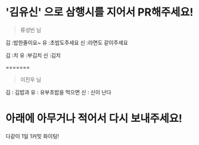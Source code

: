 # '김유신' 으로 삼행시를 지어서 PR해주세요!

> 류성빈 님
 
김 :밥한줄이요~
유 :초밥도주세요
신 :라면도 같이주세요

김 :치
유 :부김치
신 :김치

=======
> 이진우 님

김 : 김밥과
유 : 유부초밥을 먹으면
신 : 신이 난다

# 아래에 아무거나 적어서 다시 보내주세요!

다같이 1일 1커밋 화이팅!
